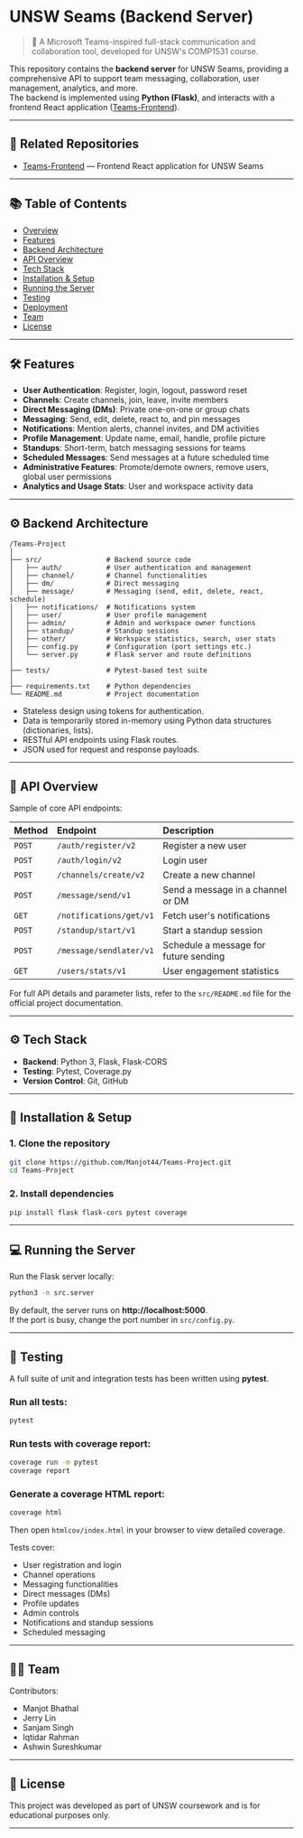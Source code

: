 # UNSW Seams (Backend Server)

> 🧵 A Microsoft Teams-inspired full-stack communication and collaboration tool, developed for UNSW's COMP1531 course.

This repository contains the **backend server** for UNSW Seams, providing a comprehensive API to support team messaging, collaboration, user management, analytics, and more.  
The backend is implemented using **Python (Flask)**, and interacts with a frontend React application ([Teams-Frontend](https://github.com/Manjot44/Teams-Frontend)).

---

## 🔗 Related Repositories
- [Teams-Frontend](https://github.com/Manjot44/Teams-Frontend) — Frontend React application for UNSW Seams

---

## 📚 Table of Contents
- [Overview](#overview)
- [Features](#features)
- [Backend Architecture](#backend-architecture)
- [API Overview](#api-overview)
- [Tech Stack](#tech-stack)
- [Installation & Setup](#installation--setup)
- [Running the Server](#running-the-server)
- [Testing](#testing)
- [Deployment](#deployment)
- [Team](#team)
- [License](#license)

---

## 🛠️ Features
- **User Authentication**: Register, login, logout, password reset
- **Channels**: Create channels, join, leave, invite members
- **Direct Messaging (DMs)**: Private one-on-one or group chats
- **Messaging**: Send, edit, delete, react to, and pin messages
- **Notifications**: Mention alerts, channel invites, and DM activities
- **Profile Management**: Update name, email, handle, profile picture
- **Standups**: Short-term, batch messaging sessions for teams
- **Scheduled Messages**: Send messages at a future scheduled time
- **Administrative Features**: Promote/demote owners, remove users, global user permissions
- **Analytics and Usage Stats**: User and workspace activity data

---

## ⚙️ Backend Architecture

```plaintext
/Teams-Project
│
├── src/                # Backend source code
│   ├── auth/           # User authentication and management
│   ├── channel/        # Channel functionalities
│   ├── dm/             # Direct messaging
│   ├── message/        # Messaging (send, edit, delete, react, schedule)
│   ├── notifications/  # Notifications system
│   ├── user/           # User profile management
│   ├── admin/          # Admin and workspace owner functions
│   ├── standup/        # Standup sessions
│   ├── other/          # Workspace statistics, search, user stats
│   ├── config.py       # Configuration (port settings etc.)
│   └── server.py       # Flask server and route definitions
│
├── tests/              # Pytest-based test suite
│
├── requirements.txt    # Python dependencies
└── README.md           # Project documentation
```

- Stateless design using tokens for authentication.
- Data is temporarily stored in-memory using Python data structures (dictionaries, lists).
- RESTful API endpoints using Flask routes.
- JSON used for request and response payloads.

---

## 🔌 API Overview

Sample of core API endpoints:

| Method | Endpoint | Description |
|:------|:---------|:------------|
| `POST` | `/auth/register/v2` | Register a new user |
| `POST` | `/auth/login/v2` | Login user |
| `POST` | `/channels/create/v2` | Create a new channel |
| `POST` | `/message/send/v1` | Send a message in a channel or DM |
| `GET` | `/notifications/get/v1` | Fetch user's notifications |
| `POST` | `/standup/start/v1` | Start a standup session |
| `POST` | `/message/sendlater/v1` | Schedule a message for future sending |
| `GET` | `/users/stats/v1` | User engagement statistics |

  For full API details and parameter lists, refer to the `src/README.md` file for the official project documentation.

---

## ⚙️ Tech Stack
- **Backend**: Python 3, Flask, Flask-CORS
- **Testing**: Pytest, Coverage.py
- **Version Control**: Git, GitHub

---

## 🚀 Installation & Setup

### 1. Clone the repository
```bash
git clone https://github.com/Manjot44/Teams-Project.git
cd Teams-Project
```

### 2. Install dependencies
```bash
pip install flask flask-cors pytest coverage
```

---

## 💻 Running the Server
Run the Flask server locally:

```bash
python3 -m src.server
```

By default, the server runs on **http://localhost:5000**.  
If the port is busy, change the port number in `src/config.py`.

---

## 🧪 Testing

A full suite of unit and integration tests has been written using **pytest**.

### Run all tests:
```bash
pytest
```

### Run tests with coverage report:
```bash
coverage run -m pytest
coverage report
```

### Generate a coverage HTML report:
```bash
coverage html
```
Then open `htmlcov/index.html` in your browser to view detailed coverage.

Tests cover:
- User registration and login
- Channel operations
- Messaging functionalities
- Direct messages (DMs)
- Profile updates
- Admin controls
- Notifications and standup sessions
- Scheduled messaging

---

## 👨‍💻 Team
Contributors:
- Manjot Bhathal
- Jerry Lin
- Sanjam Singh
- Iqtidar Rahman
- Ashwin Sureshkumar 

---

## 📄 License
This project was developed as part of UNSW coursework and is for educational purposes only.

---
